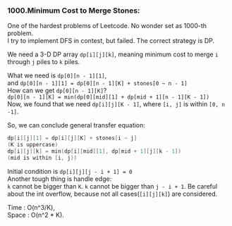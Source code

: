### 1000.Minimum Cost to Merge Stones:
One of the hardest problems of Leetcode. No wonder set as 1000-th problem.  
I try to implement DFS in contest, but failed.
The correct strategy is DP.  

 We need a 3-D DP array `dp[i][j][k]`, meaning minimum cost to merge `i` through `j` piles to `k` piles.  

 What we need is `dp[0][n - 1][1]`,  
 and `dp[0][n - 1][1] = dp[0][n - 1][K] + stones[0 ~ n - 1]`  
 How can we get `dp[0][n - 1][K]`?  
 `dp[0][n - 1][K] = min(dp[0][mid][1] + dp[mid + 1][n - 1][K - 1])`  
 Now, we found that we need `dp[i][j][K - 1]`, where `[i, j]` is within `[0, n -1]`.  

 So, we can conclude general transfer equation:
 ```C++
 dp[i][j][1] = dp[i][j][K] + stones[i ~ j]
 (K is uppercase)
 dp[i][j][k] = min(dp[i][mid][1], dp[mid + 1][j][k - 1])
 (mid is within [i, j))
 ```
 Initial condition is `dp[i][j][j - i + 1] = 0`  
 Another tough thing is handle edge:  
 `k` cannot be bigger than `K`. 
 `k` cannot be bigger than `j - i + 1`.
 Be careful about the int overflow, because not all cases(`[i][j][k]`) are considered.
 

 Time : O(n^3/K),  
 Space : O(n^2 * K).
